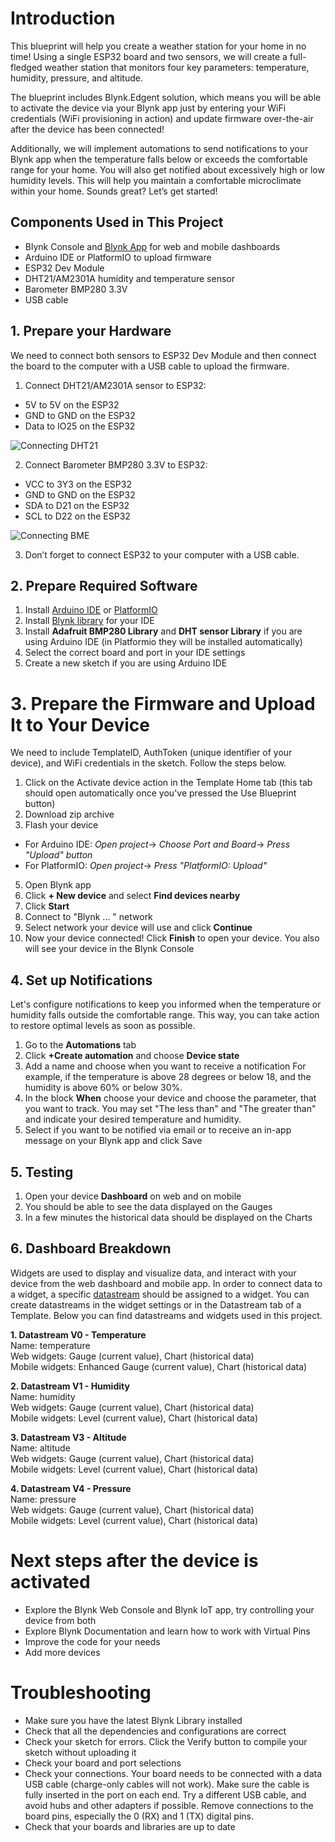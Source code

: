 # Introduction

This blueprint will help you create a weather station for your home in no time! Using a single ESP32 board and two sensors, we will create a full-fledged weather station that monitors four key parameters: temperature, humidity, pressure, and altitude.

The blueprint includes Blynk.Edgent solution, which means you will be able to activate the device via your Blynk app just by entering your WiFi credentials (WiFi provisioning in action) and update firmware over-the-air after the device has been connected!

Additionally, we will implement automations to send notifications to your Blynk app when the temperature falls below or exceeds the comfortable range for your home. You will also get notified about excessively high or low humidity levels. This will help you maintain a comfortable microclimate within your home. Sounds great? Let’s get started!

## Components Used in This Project
* Blynk Console and [Blynk App](https://docs.blynk.io/en/downloads/blynk-apps-for-ios-and-android) for web and mobile dashboards
* Arduino IDE or PlatformIO to upload firmware
* ESP32 Dev Module
* DHT21/AM2301A humidity and temperature sensor
* Barometer BMP280 3.3V
* USB cable


## 1. Prepare your Hardware 

We need to connect both sensors to ESP32 Dev Module and then connect the board to the computer with a USB cable to upload the firmware. 

1. Connect DHT21/AM2301A sensor to ESP32:

* 5V to 5V on the ESP32
* GND to GND on the ESP32
* Data to IO25 on the ESP32

![Connecting DHT21](https://raw.githubusercontent.com/YuliiaRudevych/blueprints/main/Weather%20Station/Images/Screenshot%20at%20May%2018%2017-57-29-2.webp)

2. Connect Barometer BMP280 3.3V to ESP32:
* VCC to 3Y3 on the ESP32
* GND to GND on the ESP32
* SDA to D21 on the ESP32
* SCL to D22 on the ESP32

![Connecting BME](https://raw.githubusercontent.com/YuliiaRudevych/blueprints/main/Weather%20Station/Images/interfacing-bmp280-and-esp32-circuit-diagram.webp)

3. Don’t forget to connect ESP32 to your computer with a USB cable.

## 2. Prepare Required Software

1. Install [Arduino IDE](https://www.arduino.cc/en/software) or [PlatformIO](https://platformio.org/install)
2. Install [Blynk library](https://docs.blynk.io/en/blynk-library-firmware-api/installation) for your IDE
3. Install **Adafruit BMP280 Library** and **DHT sensor Library** if you are using Arduino IDE (in Platformio they will be installed automatically)
4. Select the correct board and port in your IDE settings
5. Create a new sketch if you are using Arduino IDE

# 3. Prepare the Firmware and Upload It to Your Device

We need to include TemplateID, AuthToken (unique identifier of your device), and WiFi credentials in the sketch. Follow the steps below.

1. Click on the Activate device action in the Template Home tab (this tab should open automatically once you've pressed the Use Blueprint button)
2. Download zip archive 
3. Flash your device
* For Arduino IDE:
 *Open project*->
 *Choose Port and Board*->
 *Press "Upload" button*
* For PlatformIO:
*Open project*->
*Press "PlatformIO: Upload"*
5. Open Blynk app
6. Click **+ New device** and select **Find devices nearby**
7. Click **Start**
8. Connect to "Blynk ... " network
9. Select network your device will use and click **Continue**
10. Now your device connected! Click **Finish** to open your device. You also will see your device in the Blynk Console

## 4. Set up Notifications
Let's configure notifications to keep you informed when the temperature or humidity falls outside the comfortable range. This way, you can take action to restore optimal levels as soon as possible.
1. Go to the **Automations** tab 
2. Click **+Create automation** and choose **Device state**
3. Add a name and choose when you want to receive a notification 
For example, if the temperature is above 28 degrees or below 18, and the humidity is above 60% or below 30%. 
4. In the block **When** choose your device and choose the parameter, that you want to track. You may set "The less than" and "The greater than" and indicate your desired temperature and humidity. 
5. Select if you want to be notified via email or to receive an in-app message on your Blynk app and click Save

## 5. Testing
1. Open your device **Dashboard** on web and on mobile
2. You should be able to see the data displayed on the Gauges
3. In a few minutes the historical data should be displayed on the Charts

## 6. Dashboard Breakdown
Widgets are used to display and visualize data, and interact with your device from the web dashboard and mobile app. In order to connect data to a widget, a specific [datastream](https://docs.blynk.io/en/getting-started/using-virtual-pins-to-control-physical-devices) should be assigned to a widget. You can create datastreams in the widget settings or in the Datastream tab of a Template. Below you can find datastreams and widgets used in this project. 

**1. Datastream V0 - Temperature**  
Name: temperature   
Web widgets: Gauge (current value), Chart (historical data)  
Mobile widgets: Enhanced Gauge (current value), Chart (historical data)

**2. Datastream V1 - Humidity**  
Name: humidity   
Web widgets: Gauge (current value), Chart (historical data)  
Mobile widgets: Level (current value), Chart (historical data)  

**3. Datastream V3 - Altitude**  
Name: altitude   
Web widgets: Gauge (current value), Chart (historical data)  
Mobile widgets: Level (current value), Chart (historical data)  

**4. Datastream V4 - Pressure**  
Name: pressure   
Web widgets: Gauge (current value), Chart (historical data)  
Mobile widgets: Level (current value), Chart (historical data) 

# Next steps after the device is activated

* Explore the Blynk Web Console and Blynk IoT app, try controlling your device from both
* Explore Blynk Documentation and learn how to work with Virtual Pins
* Improve the code for your needs
* Add more devices


# Troubleshooting

* Make sure you have the latest Blynk Library installed
* Check that all the dependencies and configurations are correct
* Check your sketch for errors. Click the Verify button to compile your sketch without uploading it
* Check your board and port selections
* Check your connections. Your board needs to be connected with a data USB cable (charge-only cables will not work). Make sure the cable is fully inserted in the port on each end. Try a different USB cable, and avoid hubs and other adapters if possible. Remove connections to the board pins, especially the 0 (RX) and 1 (TX) digital pins.
* Check that your boards and libraries are up to date









